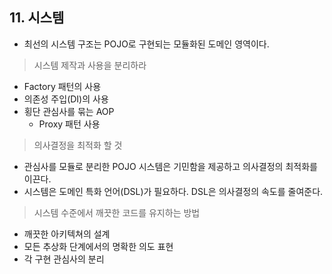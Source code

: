 ## 11. 시스템

- 최선의 시스템 구조는 POJO로 구현되는 모듈화된 도메인 영역이다.

 

> 시스템 제작과 사용을 분리하라
- Factory 패턴의 사용
- 의존성 주입(DI)의 사용
- 횡단 관심사를 묶는 AOP
    + Proxy 패턴 사용
    

> 의사결정을 최적화 할 것
- 관심사를 모듈로 분리한  POJO 시스템은 기민함을 제공하고 의사결정의 최적화를 이끈다.
- 시스템은 도메인 특화 언어(DSL)가 필요하다. DSL은 의사결정의 속도를 줄여준다.


> 시스템 수준에서 깨끗한 코드를 유지하는 방법
- 깨끗한 아키텍쳐의 설계
- 모든 추상화 단계에서의 명확한 의도 표현
- 각 구현 관심사의 분리
